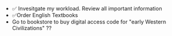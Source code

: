 
- ✅ Invesitgate my workload. Review all important information
- ✅Order English Textbooks
- Go to bookstore to buy digital access code for "early Western Civilizations" ??
